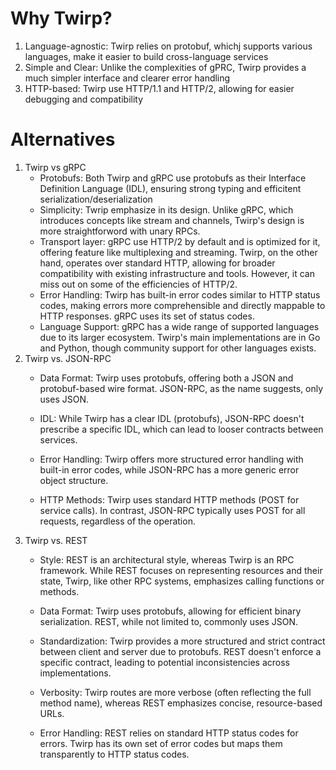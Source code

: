 # **Why Twirp?**
1. Language-agnostic: Twirp relies on protobuf, whichj supports various languages, make it easier to build cross-language services
2. Simple and Clear: Unlike the complexities of gPRC, Twirp  provides a much simpler interface and clearer error handling
3. HTTP-based: Twirp use HTTP/1.1 and HTTP/2, allowing for easier debugging and compatibility
# **Alternatives**
1. Twirp vs gRPC 
    - Protobufs: Both Twirp and gRPC use protobufs as their Interface Definition Language (IDL), ensuring strong typing and efficitent serialization/deserialization
    - Simplicity: Twrip emphasize in its design. Unlike gRPC, which introduces concepts like stream and channels, Twirp's design is more straightforword with unary RPCs.
    - Transport layer: gRPC use HTTP/2 by default and is optimized for it, offering feature like multiplexing and streaming. Twirp, on the other hand, operates over standard HTTP, allowing for broader compatibility with existing infrastructure and tools. However, it can miss out on some of the efficiencies of HTTP/2.
    - Error Handling: Twirp has built-in error codes similar to HTTP status codes, making errors more comprehensible and directly mappable to HTTP responses. gRPC uses its set of status codes.
    - Language Support: gRPC has a wide range of supported languages due to its larger ecosystem. Twirp's main implementations are in Go and Python, though community support for other languages exists.
2. Twirp vs. JSON-RPC
    - Data Format: Twirp uses protobufs, offering both a JSON and protobuf-based wire format. JSON-RPC, as the name suggests, only uses JSON.

    - IDL: While Twirp has a clear IDL (protobufs), JSON-RPC doesn't prescribe a specific IDL, which can lead to looser contracts between services.

    - Error Handling: Twirp offers more structured error handling with built-in error codes, while JSON-RPC has a more generic error object structure.

    - HTTP Methods: Twirp uses standard HTTP methods (POST for service calls). In contrast, JSON-RPC typically uses POST for all requests, regardless of the operation.
3. Twirp vs. REST
    - Style: REST is an architectural style, whereas Twirp is an RPC framework. While REST focuses on representing resources and their state, Twirp, like other RPC systems, emphasizes calling functions or methods.

    - Data Format: Twirp uses protobufs, allowing for efficient binary serialization. REST, while not limited to, commonly uses JSON.

    - Standardization: Twirp provides a more structured and strict contract between client and server due to protobufs. REST doesn't enforce a specific contract, leading to potential inconsistencies across implementations.

    - Verbosity: Twirp routes are more verbose (often reflecting the full method name), whereas REST emphasizes concise, resource-based URLs.

    - Error Handling: REST relies on standard HTTP status codes for errors. Twirp has its own set of error codes but maps them transparently to HTTP status codes.

